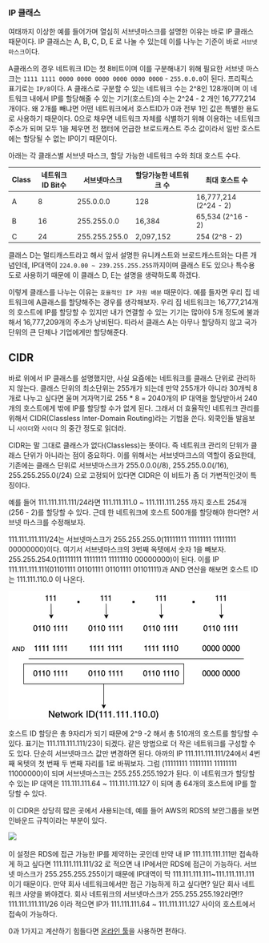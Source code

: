 
### IP 클래스

여태까지 이상한 예를 들어가며 열심히 서브넷마스크를 설명한 이유는 바로 IP 클래스 때문이다. IP 클래스는 A, B, C, D, E 로 나눌 수 있는데 이를 나누는 기준이 바로 `서브넷 마스크`이다.

A클래스의 경우 네트워크 ID는 첫 8비트이며 이를 구분해내기 위해 필요한 서브넷 마스크는 `1111 1111 0000 0000 0000 0000 0000 0000` - `255.0.0.0`이 된다. 프리픽스 표기로는 `IP/8`이다. A 클래스로 구분할 수 있는 네트워크 수는 2^8인 128개이며 이 네트워크 내에서 IP를 할당해줄 수 있는 기기(호스트)의 수는 2^24 - 2 개인 16,777,214개이다. 왜 2개를 빼냐면 어떤 네트워크에서 호스트ID가 0과 전부 1인 값은 특별한 용도로 사용하기 때문이다. 0으로 채우면 네트워크 자체를 식별하기 위해 이용하는 네트워크 주소가 되며 모두 1을 체우면 전 챕터에 언급한 브로드캐스트 주소 값이라서 일반 호스트에는 할당될 수 없는 IP이기 때문이다.

아래는 각 클래스별 서브넷 마스크, 할당 가능한 네트워크 수와 최대 호스트 수다.

| Class | 네트워크ID Bit수 | 서브넷마스크 | 할당가능한 네트워크 수 | 최대 호스트 수 |
| - | - | - | - | - |
| A | 8 | 255.0.0.0  | 128 | 16,777,214 (2^24 - 2) |
| B | 16 | 255.255.0.0 | 16,384 | 65,534 (2^16 - 2) | 
| C | 24 | 255.255.255.0 | 2,097,152 | 254 (2^8 - 2) | 


클래스 D는 멀티캐스트라고 해서 앞서 설명한 유니캐스트와 브로드캐스트와는 다른 개념인데, IP대역이 `224.0.00 ~ 239.255.255.255`까지이며 클래스 E도 있으나 특수용도로 사용하기 때문에 이 클래스 D, E는 설명을 생략하도록 하겠다.

이렇게 클래스를 나누는 이유는 `효율적인 IP 자원 배분` 때문이다. 예를 들자면 우리 집 네트워크에 A클래스를 할당해주는 경우를 생각해보자. 우리 집 네트워크는 16,777,214개의 호스트에 IP를 할당할 수 있지만 내가 연결할 수 있는 기기는 많아야 5개 정도에 불과해서 16,777,209개의 주소가 낭비된다. 따라서 클래스 A는 아무나 할당하지 않고 국가 단위의 큰 단체나 기업에게만 할당해준다.

## CIDR

바로 위에서 IP 클래스를 설명했지만, 사실 요즘에는 네트워크를 클래스 단위로 관리하지 않는다. 클래스 단위의 최소단위는 255개가 되는데 만약 255개가 아니라 30개씩 8개로 나누고 싶다면 울며 겨자먹기로 255 * 8 = 2040개의 IP 대역을 할당받아서 240개의 호스트에게 밖에 IP를 할당할 수가 없게 된다. 그래서 더 효율적인 네트워크 관리를 위해서 CIDR(Classless Inter-Domain Routing)라는 기법을 쓴다. 외쿡인들 발음보니 `사이더`와 `사이다` 의 중간 정도로 읽더라.

CIDR는 말 그대로 클래스가 없다(Classless)는 뜻이다. 즉 네트워크 관리의 단위가 클래스 단위가 아니라는 점이 중요하다. 이를 위해서는 서브넷마크스의 역할이 중요한데, 기존에는 클래스 단위로 서브넷마스크가 255.0.0.0(/8), 255.255.0.0(/16), 255.255.255.0(/24) 으로 고정되어 있다면 CIDR은 이 비트가 좀 더 가변적인것이 특징이다.

예를 들어 111.111.111.111/24라면 111.111.111.0 ~ 111.111.111.255 까지 호스트 254개(256 - 2)를 할당할 수 있다. 근데 한 네트워크에 호스트 500개를 할당해야 한다면? 서브넷 마스크를 수정해보자.

111.111.111.111/24는 서브넷마스크가 255.255.255.0(11111111 11111111 11111111 00000000)이다. 여기서 서브넷마스크의 3번째 옥텟에서 숫자 1을 빼보자. 255.255.254.0(11111111 11111111 11111110 00000000)이 된다. 이를 IP 111.111.111.111(01101111 01101111 01101111 01101111)과 AND 연산을 해보면 호스트 ID는 111.111.110.0 이 나온다.

![](./img/cidr1.jpg)

호스트 ID 할당은 총 9자리가 되기 때문에 2^9 -2 해서 총 510개의 호스트를 할당할 수 있다. 표기는 111.111.111.111/23이 되겠다. 같은 방법으로 더 작은 네트워크를 구성할 수도 있다. 단순히 서브넷마크스 값만 변경하면 된다. 아까의 IP 111.111.111.111/24에서 4번째 옥텟의 첫 번째 두 번째 자리를 1로 바꿔보자. 그럼 (11111111 11111111 11111111 11000000)이 되며 서브넷마스크는 255.255.255.192가 된다. 이 네트워크가 할당할 수 있는 IP 대역은 111.111.111.64 ~ 	111.111.111.127 이 되며 총 64개의 호스트에 IP를 할당할 수 있다.

이 CIDR은 상당히 많은 곳에서 사용되는데, 예를 들어 AWS의 RDS의 보안그룹을 보면 인바운드 규칙이라는 부분이 있다.

![](./img/rds1.jpg)

이 설정은 RDS에 접근 가능한 IP를 제약하는 곳인데 만약 내 IP 111.111.111.111만 접속하게 하고 싶다면 111.111.111.111/32 로 적으면 내 IP에서만 RDS에 접근이 가능하다. 서브넷 마스크가 255.255.255.255이기 때문에 IP대역이 딱 111.111.111.111~111.111.111.111 이기 때문이다. 만약 회사 네트워크에서만 접근 가능하게 하고 싶다면? 일단 회사 네트워크 사양을 봐야겠다. 회사 네트워크의 서브넷마스크가 255.255.255.192라면!? 111.111.111.111/26 이라 적으면 IP가 111.111.111.64 ~ 	111.111.111.127 사이의 호스트에서 접속이 가능하다.

0과 1가지고 계산하기 힘들다면 [온라인 툴](https://www.ipaddressguide.com/cidr)을 사용하면 편하다.
